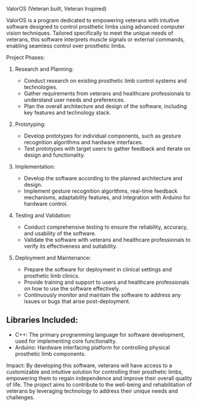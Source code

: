 ValorOS (Veteran built, Veteran Inspired)

ValorOS is a program dedicated to empowering veterans with intuitive software designed to control prosthetic limbs using advanced computer vision techniques. Tailored specifically to meet the unique needs of veterans, this software interprets muscle signals or external commands, enabling seamless control over prosthetic limbs.

Project Phases:
1. Research and Planning:
   - Conduct research on existing prosthetic limb control systems and technologies.
   - Gather requirements from veterans and healthcare professionals to understand user needs and preferences.
   - Plan the overall architecture and design of the software, including key features and technology stack.

2. Prototyping:
   - Develop prototypes for individual components, such as gesture recognition algorithms and hardware interfaces.
   - Test prototypes with target users to gather feedback and iterate on design and functionality.

3. Implementation:
   - Develop the software according to the planned architecture and design.
   - Implement gesture recognition algorithms, real-time feedback mechanisms, adaptability features, and integration with Arduino for hardware control.

4. Testing and Validation:
   - Conduct comprehensive testing to ensure the reliability, accuracy, and usability of the software.
   - Validate the software with veterans and healthcare professionals to verify its effectiveness and suitability.

5. Deployment and Maintenance:
   - Prepare the software for deployment in clinical settings and prosthetic limb clinics.
   - Provide training and support to users and healthcare professionals on how to use the software effectively.
   - Continuously monitor and maintain the software to address any issues or bugs that arise post-deployment.

Libraries Included:
- 
- C++: The primary programming language for software development, used for implementing core functionality.
- Arduino: Hardware interfacing platform for controlling physical prosthetic limb components.

Impact:
By developing this software, veterans will have access to a customizable and intuitive solution for controlling their prosthetic limbs, empowering them to regain independence and improve their overall quality of life. The project aims to contribute to the well-being and rehabilitation of veterans by leveraging technology to address their unique needs and challenges.
